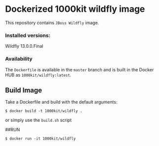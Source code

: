 # Dockerized 1000kit wildfly image

This repository contains `JBoss Wildfly` image.


### Installed versions:

 Wildfly 13.0.0.Final

### Availability

The `Dockerfile` is available in the `master` branch and is built in the Docker HUB as `1000kit/wildfly:latest`.

## Build Image

Take a Dockerfile and build with the default arguments:

~~~~
$ docker build -t 1000kit/wildfly .
~~~~

or simply use the `build.sh` script

##RUN

~~~~
$ docker run -it 1000kit/wildfly
~~~~

